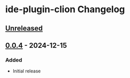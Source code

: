 <!-- Keep a Changelog guide -> https://keepachangelog.com -->

# ide-plugin-clion Changelog

## [Unreleased]

## [0.0.4] - 2024-12-15

### Added

- Initial release

[Unreleased]: https://github.com/aui-framework/ide-plugin-clion/compare/v0.0.4...HEAD
[0.0.4]: https://github.com/aui-framework/ide-plugin-clion/commits/v0.0.4

